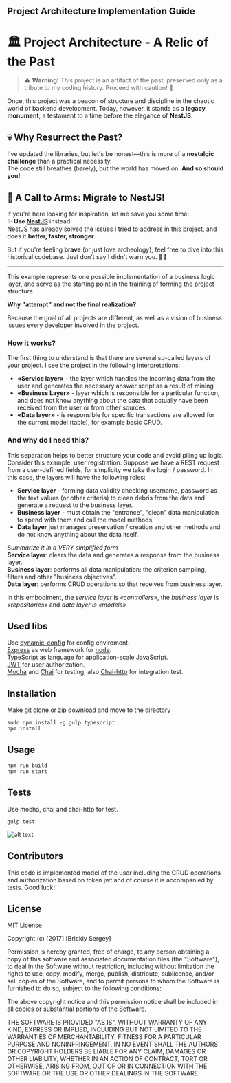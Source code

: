 ## Project Architecture Implementation Guide

# 🏛 Project Architecture - A Relic of the Past
> ⚠️ **Warning!** This project is an artifact of the past, preserved only as a tribute to my coding history. Proceed with caution! 🚧

Once, this project was a beacon of structure and discipline in the chaotic world of backend development. Today, however, it stands as a **legacy monument**, a testament to a time before the elegance of **NestJS**.

## 💀 Why Resurrect the Past?
I've updated the libraries, but let's be honest—this is more of a **nostalgic challenge** than a practical necessity.  
The code still breathes (barely), but the world has moved on. **And so should you!**

## 🚀 A Call to Arms: Migrate to NestJS!
If you're here looking for inspiration, let me save you some time:  
✨ **Use [NestJS](https://nestjs.com)** instead.  
NestJS has already solved the issues I tried to address in this project, and does it **better, faster, stronger**.

But if you're feeling **brave** (or just love archeology), feel free to dive into this historical codebase. Just don't say I didn't warn you. 🏴‍☠️

---

This example represents one possible implementation of a business logic layer, and serve as the starting point in the training of forming the project structure.

**Why "attempt" and not the final realization?**

Because the goal of all projects are different, as well as a vision of business issues every developer involved in the project.

### How it works?

The first thing to understand is that there are several so-called layers of your project. I see the project in the following interpretations:
- **«Service layer»** - the layer which handles the incoming data from the user and generates the necessary answer script as a result of mining
- **«Business Layer»** - layer which is responsible for a particular function, and does not know anything about the data that actually have been received from the user or from other sources.
- **«Data layer»** - is responsible for specific transactions are allowed for the current model (table), for example basic CRUD.

### And why do I need this?
This separation helps to better structure your code and avoid piling up logic.
Consider this example: user registration. Suppose we have a REST request from a user-defined fields, for simplicity we take the login / password. In this case, the layers will have the following roles:
- **Service layer** - forming data validity checking username, password as the text values (or other criteria) to clean debris from the data and generate a request to the business layer.
- **Business layer** - must obtain the "entrance", "clean" data manipulation to spend with them and call the model methods.
- **Data layer** just manages preservation / creation and other methods and do not know anything about the data itself.

*Summarize it in a VERY simplified form*<br />
**Service layer**: clears the data and generates a response from the business layer. <br />
**Business layer**: performs all data manipulation: the criterion sampling, filters and other "business objectives". <br />
**Data layer**: performs CRUD operations so that receives from business layer. <br />

In this embodiment, the *service layer* is *«controllers»*, the *business layer* is *«repositories»* and *data layer is «models»*
## Used libs
Use [dynamic-config](https://github.com/peerigon/dynamic-config) for config enviroment.<br />
[Express](https://github.com/expressjs/express) as web framework for [node](https://nodejs.org/en/).<br />
[TypeScript](https://github.com/Microsoft/TypeScript) as language for application-scale JavaScript.<br />
[JWT](https://jwt.io) for user authorization.<br />
[Mocha](https://mochajs.org) and [Chai](http://chaijs.com) for testing, also [Chai-http](https://github.com/chaijs/chai-http) for integration test.

## Installation
Make git clone or zip download and move to the directory
```
sudo npm install -g gulp typescript
npm install
```
## Usage
```
npm run build
npm run start
```
## Tests
Use mocha, chai and chai-http for test.
```
gulp test
```
![alt text](https://image.ibb.co/bs1e3Q/Tests.png)
## Contributors

This code is implemented model of the user including the CRUD operations and authorization based on token jwt and of course it is accompanied by tests.
Good luck!

## License
MIT License

Copyright (c) [2017] [Brickiy Sergey]

Permission is hereby granted, free of charge, to any person obtaining a copy
of this software and associated documentation files (the "Software"), to deal
in the Software without restriction, including without limitation the rights
to use, copy, modify, merge, publish, distribute, sublicense, and/or sell
copies of the Software, and to permit persons to whom the Software is
furnished to do so, subject to the following conditions:

The above copyright notice and this permission notice shall be included in all
copies or substantial portions of the Software.

THE SOFTWARE IS PROVIDED "AS IS", WITHOUT WARRANTY OF ANY KIND, EXPRESS OR
IMPLIED, INCLUDING BUT NOT LIMITED TO THE WARRANTIES OF MERCHANTABILITY,
FITNESS FOR A PARTICULAR PURPOSE AND NONINFRINGEMENT. IN NO EVENT SHALL THE
AUTHORS OR COPYRIGHT HOLDERS BE LIABLE FOR ANY CLAIM, DAMAGES OR OTHER
LIABILITY, WHETHER IN AN ACTION OF CONTRACT, TORT OR OTHERWISE, ARISING FROM,
OUT OF OR IN CONNECTION WITH THE SOFTWARE OR THE USE OR OTHER DEALINGS IN THE
SOFTWARE.
